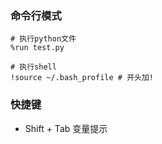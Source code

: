 ### 命令行模式

```ipython
# 执行python文件
%run test.py

# 执行shell
!source ~/.bash_profile # 开头加!
```

### 快捷键

* Shift + Tab 变量提示



